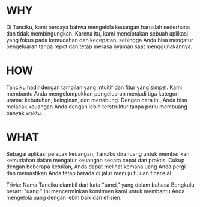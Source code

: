 # WHY  
Di Tanciku, kami percaya bahwa mengelola keuangan haruslah sederhana dan tidak membingungkan. Karena itu, kami menciptakan sebuah aplikasi yang fokus pada kemudahan dan kecepatan, sehingga Anda bisa mengatur pengeluaran tanpa repot dan tetap merasa nyaman saat menggunakannya.

# HOW  
Tanciku hadir dengan tampilan yang intuitif dan fitur yang simpel. Kami membantu Anda mengelompokkan pengeluaran menjadi tiga kategori utama: kebutuhan, keinginan, dan menabung. Dengan cara ini, Anda bisa melacak keuangan Anda dengan lebih terstruktur tanpa perlu membuang banyak waktu.

# WHAT  
Sebagai aplikasi pelacak keuangan, Tanciku dirancang untuk memberikan kemudahan dalam mengatur keuangan secara cepat dan praktis. Cukup dengan beberapa ketukan, Anda dapat melihat kemana uang Anda pergi dan memastikan Anda tetap berada di jalur menuju tujuan finansial.

    
Trivia: Nama Tanciku diambil dari kata "tanci," yang dalam bahasa Bengkulu berarti "uang." Ini mencerminkan komitmen kami untuk membantu Anda mengelola uang dengan lebih baik dan efisien.